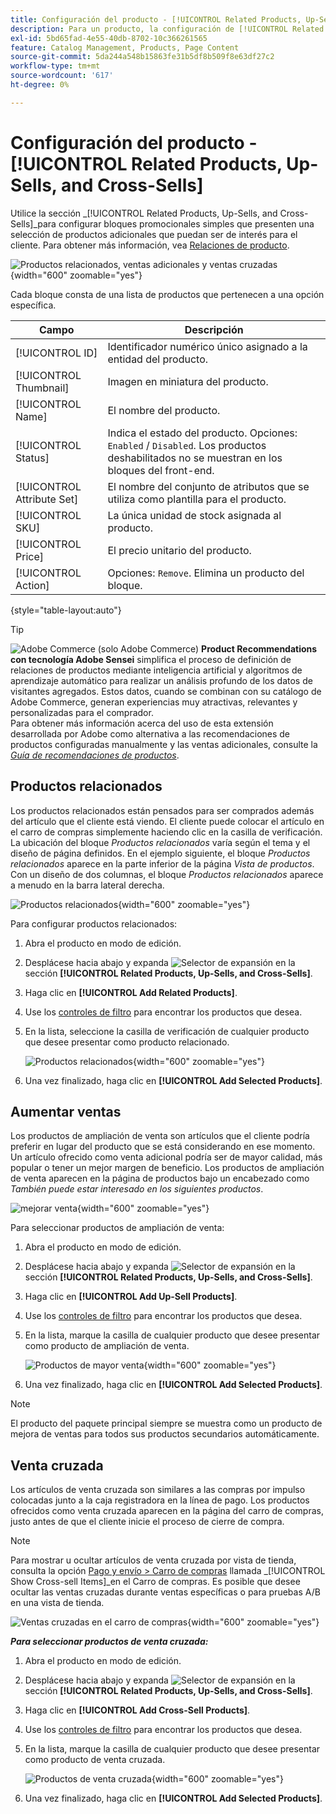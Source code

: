 ```yaml
---
title: Configuración del producto - [!UICONTROL Related Products, Up-Sells, and Cross-Sells]
description: Para un producto, la configuración de [!UICONTROL Related Products, Up-Sells, and Cross-Sells] define bloques promocionales simples en la página del producto que resaltan una selección de productos adicionales.
exl-id: 5bd65fad-4e55-40db-8702-10c366261565
feature: Catalog Management, Products, Page Content
source-git-commit: 5da244a548b15863fe31b5df8b509f8e63df27c2
workflow-type: tm+mt
source-wordcount: '617'
ht-degree: 0%

---
```


# Configuración del producto - [!UICONTROL Related Products, Up-Sells, and Cross-Sells]

Utilice la sección _[!UICONTROL Related Products, Up-Sells, and Cross-Sells]_para configurar bloques promocionales simples que presenten una selección de productos adicionales que puedan ser de interés para el cliente. Para obtener más información, vea [Relaciones de producto](../merchandising-promotions/product-relationships.md).

![Productos relacionados, ventas adicionales y ventas cruzadas](./assets/product-related-up-sell-cross-sell.png){width="600" zoomable="yes"}

Cada bloque consta de una lista de productos que pertenecen a una opción específica.

| Campo | Descripción |
|--- |--- |
| [!UICONTROL ID] | Identificador numérico único asignado a la entidad del producto. |
| [!UICONTROL Thumbnail] | Imagen en miniatura del producto. |
| [!UICONTROL Name] | El nombre del producto. |
| [!UICONTROL Status] | Indica el estado del producto. Opciones: `Enabled` / `Disabled`. Los productos deshabilitados no se muestran en los bloques del front-end. |
| [!UICONTROL Attribute Set] | El nombre del conjunto de atributos que se utiliza como plantilla para el producto. |
| [!UICONTROL SKU] | La única unidad de stock asignada al producto. |
| [!UICONTROL Price] | El precio unitario del producto. |
| [!UICONTROL Action] | Opciones: `Remove`. Elimina un producto del bloque. |

{style="table-layout:auto"}

>[!TIP]
>
>![Adobe Commerce](../assets/adobe-logo.svg) (solo Adobe Commerce) **Product Recommendations con tecnología Adobe Sensei** simplifica el proceso de definición de relaciones de productos mediante inteligencia artificial y algoritmos de aprendizaje automático para realizar un análisis profundo de los datos de visitantes agregados. Estos datos, cuando se combinan con su catálogo de Adobe Commerce, generan experiencias muy atractivas, relevantes y personalizadas para el comprador.
><br/>
>Para obtener más información acerca del uso de esta extensión desarrollada por Adobe como alternativa a las recomendaciones de productos configuradas manualmente y las ventas adicionales, consulte la _[Guía de recomendaciones de productos](https://experienceleague.adobe.com/docs/commerce/product-recommendations/guide-overview.html)_.

## Productos relacionados

Los productos relacionados están pensados para ser comprados además del artículo que el cliente está viendo. El cliente puede colocar el artículo en el carro de compras simplemente haciendo clic en la casilla de verificación. La ubicación del bloque _Productos relacionados_ varía según el tema y el diseño de página definidos. En el ejemplo siguiente, el bloque _Productos relacionados_ aparece en la parte inferior de la página _Vista de productos_. Con un diseño de dos columnas, el bloque _Productos relacionados_ aparece a menudo en la barra lateral derecha.

![Productos relacionados](./assets/storefront-product-related-products.png){width="600" zoomable="yes"}

Para configurar productos relacionados:

1. Abra el producto en modo de edición.

1. Desplácese hacia abajo y expanda ![Selector de expansión](../assets/icon-display-expand.png) en la sección **[!UICONTROL Related Products, Up-Sells, and Cross-Sells]**.

1. Haga clic en **[!UICONTROL Add Related Products]**.

1. Use los [controles de filtro](../getting-started/admin-grid-controls.md) para encontrar los productos que desea.

1. En la lista, seleccione la casilla de verificación de cualquier producto que desee presentar como producto relacionado.

   ![Productos relacionados](./assets/products-related-add.png){width="600" zoomable="yes"}

1. Una vez finalizado, haga clic en **[!UICONTROL Add Selected Products]**.

## Aumentar ventas

Los productos de ampliación de venta son artículos que el cliente podría preferir en lugar del producto que se está considerando en ese momento. Un artículo ofrecido como venta adicional podría ser de mayor calidad, más popular o tener un mejor margen de beneficio. Los productos de ampliación de venta aparecen en la página de productos bajo un encabezado como _También puede estar interesado en los siguientes productos_.

![mejorar venta](./assets/storefront-product-upsell.png){width="600" zoomable="yes"}

Para seleccionar productos de ampliación de venta:

1. Abra el producto en modo de edición.

1. Desplácese hacia abajo y expanda ![Selector de expansión](../assets/icon-display-expand.png) en la sección **[!UICONTROL Related Products, Up-Sells, and Cross-Sells]**.

1. Haga clic en **[!UICONTROL Add Up-Sell Products]**.

1. Use los [controles de filtro](../getting-started/admin-grid-controls.md) para encontrar los productos que desea.

1. En la lista, marque la casilla de cualquier producto que desee presentar como producto de ampliación de venta.

   ![Productos de mayor venta](./assets/product-up-sell-add.png){width="600" zoomable="yes"}

1. Una vez finalizado, haga clic en **[!UICONTROL Add Selected Products]**.

>[!NOTE]
>
>El producto del paquete principal siempre se muestra como un producto de mejora de ventas para todos sus productos secundarios automáticamente.

## Venta cruzada

Los artículos de venta cruzada son similares a las compras por impulso colocadas junto a la caja registradora en la línea de pago. Los productos ofrecidos como venta cruzada aparecen en la página del carro de compras, justo antes de que el cliente inicie el proceso de cierre de compra.

>[!NOTE]
>
>Para mostrar u ocultar artículos de venta cruzada por vista de tienda, consulta la opción [Pago y envío > Carro de compras](../configuration-reference/sales/checkout.md) llamada _[!UICONTROL Show Cross-sell Items]_en el Carro de compras. Es posible que desee ocultar las ventas cruzadas durante ventas específicas o para pruebas A/B en una vista de tienda.

![Ventas cruzadas en el carro de compras](./assets/storefront-cart-cross-sells.png){width="600" zoomable="yes"}

**_Para seleccionar productos de venta cruzada:_**

1. Abra el producto en modo de edición.

1. Desplácese hacia abajo y expanda ![Selector de expansión](../assets/icon-display-expand.png) en la sección **[!UICONTROL Related Products, Up-Sells, and Cross-Sells]**.

1. Haga clic en **[!UICONTROL Add Cross-Sell Products]**.

1. Use los [controles de filtro](../getting-started/admin-grid-controls.md) para encontrar los productos que desea.

1. En la lista, marque la casilla de cualquier producto que desee presentar como producto de venta cruzada.

   ![Productos de venta cruzada](./assets/product-cross-sell-add.png){width="600" zoomable="yes"}

1. Una vez finalizado, haga clic en **[!UICONTROL Add Selected Products]**.
